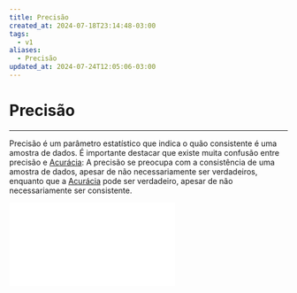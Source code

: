 ```yaml
---
title: Precisão
created_at: 2024-07-18T23:14:48-03:00
tags:
  - v1
aliases:
  - Precisão
updated_at: 2024-07-24T12:05:06-03:00
---
```

# Precisão
---
Precisão é um parâmetro estatístico que indica o quão consistente é uma amostra de dados. É importante destacar que existe muita confusão entre precisão e [Acurácia](2024-07-18-Acuracia.md): A precisão se preocupa com a consistência de uma amostra de dados, apesar de não necessariamente ser verdadeiros, enquanto que a  [Acurácia](2024-07-18-Acuracia.md) pode ser verdadeiro, apesar de não necessariamente ser consistente.

![2024-07-19-precisao_acuracia.excalidraw](assets/Excalidraw/2024-07-19-precisao_acuracia.excalidraw.md)
